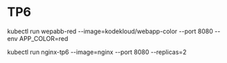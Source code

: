  # TP6





 kubectl run wepabb-red --image=kodekloud/webapp-color --port 8080 --env APP_COLOR=red 

 kubectl run nginx-tp6 --image=nginx --port 8080 --replicas=2